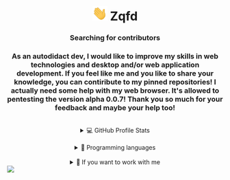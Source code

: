 <div align="center">
  <h1 align="center"><img width="35" src="https://github.com/1999AZZAR/1999AZZAR/blob/main/resources/img/waving.gif"> Zqfd</h1>  
  <h3><strong>Searching for contributors</strong></h3>
  <h3 align="center">As an autodidact dev, I would like to improve my skills in web technologies and desktop and/or web application development. If you feel like me and you like to share your knowledge, you can contiribute to my pinned repositories! I actually need some help with my web browser. It's allowed to pentesting the version alpha 0.0.7! Thank you so much for your feedback and maybe your help too!</h3><br>
  <details>
    <summary>💻 GitHub Profile Stats</summary><br>
    <img src='https://github-profile-trophy.vercel.app/?username=zqfd&theme=onedark&row=1&column=3'/><br>
    <img src="https://github-readme-streak-stats.herokuapp.com?user=zqfd&theme=dark&sideLabels=EB5454"/></a><br>
    <img src="https://github-readme-stats.vercel.app/api?username=zqfd&show_icons=true&count_private=true&theme=react&hide_border=true&bg_color=0D1117"/></a>
  </details><br>
  <details>
    <summary>📝 Programming languages</summary><br>
    <img src='https://github-readme-stats.vercel.app/api/top-langs/?username=zqfd&layout=compact&hide_progress=true' />
  </details><br>
  <details>
    <summary>💬 If you want to work with me</summary><br>
      <h2>https://github.com/Blocus-org</h2>
  </details>
  <img align='left' src="https://visitcount.itsvg.in/api?id=zqfd&label=Profile%20Views&color=12&icon=0&pretty=false" />
</div>


